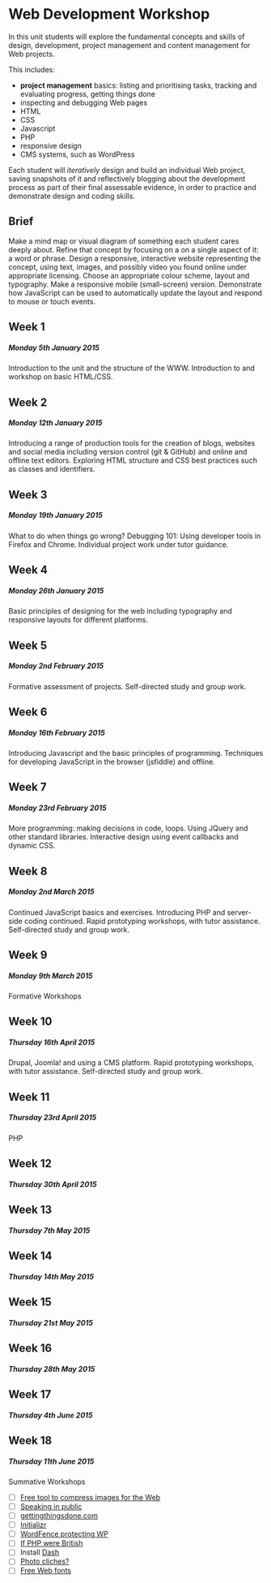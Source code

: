 # Web Development Workshop

In this unit students will explore the fundamental concepts and skills of design, development, project management and content management for Web projects.

This includes:

* **project management** basics: listing and prioritising tasks, tracking and evaluating progress, getting things done
* inspecting and debugging Web pages
* HTML 
* CSS
* Javascript
* PHP
* responsive design
* CMS systems, such as WordPress

Each student will *iteratively* design and build an individual Web project, saving snapshots of it and reflectively blogging about the development process as part of their final assessable evidence, in order to practice and demonstrate design and coding skills.

## Brief

Make a mind map or visual diagram of something each student cares deeply about.
Refine that concept by focusing on a on a single aspect of it: a word or phrase.
Design a responsive, interactive website representing the concept, using text, images, and possibly video you found online under appropriate licensing.
Choose an appropriate colour scheme, layout and typography.
Make a responsive mobile (small-screen) version.
Demonstrate how JavaScript can be used to automatically update the layout and respond to mouse or touch events.

## Week 1

##### Monday 5th January 2015

Introduction to the unit and the structure of the WWW. Introduction to and workshop on basic HTML/CSS.

## Week 2

##### Monday 12th January 2015

Introducing a range of production tools for the creation of blogs, websites and social media including version control (git & GitHub) and online and offline text editors.  Exploring HTML structure and CSS best practices such as classes and identifiers.

## Week 3

##### Monday 19th January 2015

What to do when things go wrong? Debugging 101: Using developer tools in Firefox and Chrome. Individual project work under tutor guidance.

## Week 4

##### Monday 26th January 2015

Basic principles of designing for the web including typography and responsive layouts for different platforms.

## Week 5

##### Monday 2nd February 2015

Formative assessment of projects.
Self-directed study and group work.

## Week 6

##### Monday 16th February 2015

Introducing Javascript and the basic principles of programming. Techniques for developing JavaScript in the browser (jsfiddle) and offline.

## Week 7

##### Monday 23rd February 2015

More programming: making decisions in code, loops.  Using JQuery and other standard libraries. Interactive design using event callbacks and dynamic CSS.

## Week 8

##### Monday 2nd March 2015

Continued JavaScript basics and exercises. Introducing PHP and server-side coding continued. Rapid prototyping workshops, with tutor assistance.  Self-directed study and group work.

## Week 9

##### Monday 9th March 2015

Formative Workshops


## Week 10

##### Thursday 16th April 2015

Drupal, Joomla! and using a CMS platform. Rapid prototyping workshops, with tutor assistance. Self-directed study and group work.

## Week 11

##### Thursday 23rd April 2015

PHP

## Week 12

##### Thursday 30th April 2015

## Week 13

##### Thursday 7th May 2015


## Week 14

##### Thursday 14th May 2015


## Week 15

##### Thursday 21st May 2015


## Week 16

##### Thursday 28th May 2015


## Week 17

##### Thursday 4th June 2015


## Week 18

##### Thursday 11th June 2015

Summative Workshops




- [ ] [Free tool to compress images for the Web](https://compressor.io)
- [ ] [Speaking in public](http://speaking.io/)
- [ ] [gettingthingsdone.com](http://gettingthingsdone.com/)
- [ ] [Initializr](http://www.initializr.com/)
- [ ] [WordFence protecting WP](http://www.wordfence.com/)
- [ ] [If PHP were British](https://www.addedbytes.com/blog/if-php-were-british/)
- [ ] Install [Dash](http://kapeli.com/dash)
- [ ] [Photo cliches?](https://gonebeforelong.wordpress.com/2013/05/06/cliches/)
- [ ] [Free Web fonts](http://www.typewolf.com/free-fonts)
